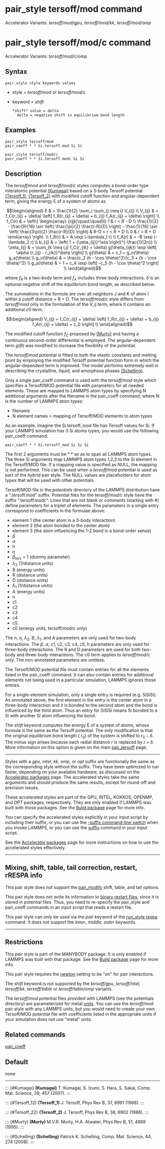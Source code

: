 # pair_style tersoff/mod command

Accelerator Variants: *tersoff/mod/gpu*, *tersoff/mod/kk*,
*tersoff/mod/omp*

# pair_style tersoff/mod/c command

Accelerator Variants: *tersoff/mod/c/omp*

## Syntax

``` LAMMPS
pair_style style keywords values
```

-   style = *tersoff/mod* or *tersoff/mod/c*

-   keyword = *shift*

        *shift* value = delta
          delta = negative shift in equilibrium bond length

## Examples

``` LAMMPS
pair_style tersoff/mod
pair_coeff * * Si.tersoff.mod Si Si

pair_style tersoff/mod/c
pair_coeff * * Si.tersoff.modc Si Si
```

## Description

The *tersoff/mod* and *tersoff/mod/c* styles computes a bond-order type
interatomic potential [(Kumagai)](Kumagai) based on a 3-body Tersoff
potential [(Tersoff_1)](Tersoff_12), [(Tersoff_2)](Tersoff_22) with
modified cutoff function and angular-dependent term, giving the energy E
of a system of atoms as

$$\begin{aligned}
E & = \frac{1}{2} \sum_i \sum_{j \neq i} V_{ij} \\
V_{ij} & = f_C(r_{ij} + \delta) \left[ f_R(r_{ij} + \delta) + b_{ij} f_A(r_{ij} + \delta) \right] \\
f_C(r) & = \left\{ \begin{array} {r@{\quad:\quad}l}
  1 & r < R - D \\
  \frac{1}{2} - \frac{9}{16} \sin \left( \frac{\pi}{2} \frac{r-R}{D} \right) - \frac{1}{16} \sin \left( \frac{3\pi}{2} \frac{r-R}{D} \right) &
    R-D < r < R + D \\
  0 & r > R + D
  \end{array} \right. \\
f_R(r) & = A \exp (-\lambda_1 r) \\
f_A(r) & = -B \exp (-\lambda_2 r) \\
b_{ij} & = \left( 1 + {\zeta_{ij}}^\eta \right)^{-\frac{1}{2n}} \\
\zeta_{ij} & = \sum_{k \neq i,j} f_C(r_{ik} + \delta) g(\theta_{ijk})
                 \exp \left[ \alpha (r_{ij} - r_{ik})^\beta \right] \\
g(\theta) & = c_1 + g_o(\theta) g_a(\theta) \\
g_o(\theta) & = \frac{c_2 (h - \cos \theta)^2}{c_3 + (h - \cos \theta)^2} \\
g_a(\theta) & = 1 + c_4 \exp \left[ -c_5 (h - \cos \theta)^2 \right] \\
\end{aligned}$$

where $f_R$ is a two-body term and $f_A$ includes three-body
interactions. $\delta$ is an optional negative shift of the equilibrium
bond length, as described below.

The summations in the formula are over all neighbors J and K of atom I
within a cutoff distance = R + D. The *tersoff/mod/c* style differs from
*tersoff/mod* only in the formulation of the V_ij term, where it
contains an additional c0 term.

$$\begin{aligned}
V_{ij} = f_C(r_{ij} + \delta) \left[ f_R(r_{ij} + \delta) + b_{ij} f_A(r_{ij} + \delta) + c_0 \right] \\
\end{aligned}$$

The modified cutoff function $f_C$ proposed by [(Murty)](Murty) and
having a continuous second-order differential is employed. The
angular-dependent term $g(\theta)$ was modified to increase the
flexibility of the potential.

The *tersoff/mod* potential is fitted to both the elastic constants and
melting point by employing the modified Tersoff potential function form
in which the angular-dependent term is improved. The model performs
extremely well in describing the crystalline, liquid, and amorphous
phases [(Schelling)](Schelling).

Only a single pair_coeff command is used with the *tersoff/mod* style
which specifies a Tersoff/MOD potential file with parameters for all
needed elements. These are mapped to LAMMPS atom types by specifying N
additional arguments after the filename in the pair_coeff command, where
N is the number of LAMMPS atom types:

-   filename
-   N element names = mapping of Tersoff/MOD elements to atom types

As an example, imagine the Si.tersoff_mod file has Tersoff values for
Si. If your LAMMPS simulation has 3 Si atoms types, you would use the
following pair_coeff command:

``` LAMMPS
pair_coeff * * Si.tersoff_mod Si Si Si
```

The first 2 arguments must be \* \* so as to span all LAMMPS atom types.
The three Si arguments map LAMMPS atom types 1,2,3 to the Si element in
the Tersoff/MOD file. If a mapping value is specified as NULL, the
mapping is not performed. This can be used when a *tersoff/mod*
potential is used as part of the *hybrid* pair style. The NULL values
are placeholders for atom types that will be used with other potentials.

Tersoff/MOD file in the *potentials* directory of the LAMMPS
distribution have a \".tersoff.mod\" suffix. Potential files for the
*tersoff/mod/c* style have the suffix \".tersoff.modc\". Lines that are
not blank or comments (starting with #) define parameters for a triplet
of elements. The parameters in a single entry correspond to coefficients
in the formulae above:

-   element 1 (the center atom in a 3-body interaction)
-   element 2 (the atom bonded to the center atom)
-   element 3 (the atom influencing the 1-2 bond in a bond-order sense)
-   $\beta$
-   $\alpha$
-   h
-   $\eta$
-   $\beta_{ters}$ = 1 (dummy parameter)
-   $\lambda_2$ (1/distance units)
-   B (energy units)
-   R (distance units)
-   D (distance units)
-   $\lambda_1$ (1/distance units)
-   A (energy units)
-   n
-   c1
-   c2
-   c3
-   c4
-   c5
-   c0 (energy units, tersoff/mod/c only)

The n, $\eta$, $\lambda_2$, B, $\lambda_1$, and A parameters are only
used for two-body interactions. The $\beta$, $\alpha$, c1, c2, c3, c4,
c5, h parameters are only used for three-body interactions. The R and D
parameters are used for both two-body and three-body interactions. The
c0 term applies to *tersoff/mod/c* only. The non-annotated parameters
are unitless.

The Tersoff/MOD potential file must contain entries for all the elements
listed in the pair_coeff command. It can also contain entries for
additional elements not being used in a particular simulation; LAMMPS
ignores those entries.

For a single-element simulation, only a single entry is required (e.g.
SiSiSi). As annotated above, the first element in the entry is the
center atom in a three-body interaction and it is bonded to the second
atom and the bond is influenced by the third atom. Thus an entry for
SiSiSi means Si bonded to a Si with another Si atom influencing the
bond.

The *shift* keyword computes the energy E of a system of atoms, whose
formula is the same as the Tersoff potential. The only modification is
that the original equilibrium bond length ( $r_0$) of the system is
shifted to $r_0-\delta$. The minus sign arises because each radial
distance $r$ is replaced by $r+\delta$. More information on this option
is given on the main [pair_tersoff](pair_tersoff) page.

------------------------------------------------------------------------

Styles with a *gpu*, *intel*, *kk*, *omp*, or *opt* suffix are
functionally the same as the corresponding style without the suffix.
They have been optimized to run faster, depending on your available
hardware, as discussed on the [Accelerator packages](Speed_packages)
page. The accelerated styles take the same arguments and should produce
the same results, except for round-off and precision issues.

These accelerated styles are part of the GPU, INTEL, KOKKOS, OPENMP, and
OPT packages, respectively. They are only enabled if LAMMPS was built
with those packages. See the [Build package](Build_package) page for
more info.

You can specify the accelerated styles explicitly in your input script
by including their suffix, or you can use the [-suffix command-line
switch](Run_options) when you invoke LAMMPS, or you can use the
[suffix](suffix) command in your input script.

See the [Accelerator packages](Speed_packages) page for more
instructions on how to use the accelerated styles effectively.

------------------------------------------------------------------------

## Mixing, shift, table, tail correction, restart, rRESPA info

This pair style does not support the [pair_modify](pair_modify) shift,
table, and tail options.

This pair style does not write its information to [binary restart
files](restart), since it is stored in potential files. Thus, you need
to re-specify the pair_style and pair_coeff commands in an input script
that reads a restart file.

This pair style can only be used via the *pair* keyword of the
[run_style respa](run_style) command. It does not support the *inner*,
*middle*, *outer* keywords.

------------------------------------------------------------------------

## Restrictions

This pair style is part of the MANYBODY package. It is only enabled if
LAMMPS was built with that package. See the [Build
package](Build_package) page for more info.

This pair style requires the [newton](newton) setting to be \"on\" for
pair interactions.

The *shift* keyword is not supported by the *tersoff/gpu*,
*tersoff/intel*, *tersoff/kk*, *tersoff/table* or *tersoff/table/omp*
variants.

The *tersoff/mod* potential files provided with LAMMPS (see the
potentials directory) are parameterized for metal [units](units). You
can use the *tersoff/mod* pair style with any LAMMPS units, but you
would need to create your own Tersoff/MOD potential file with
coefficients listed in the appropriate units if your simulation does not
use \"metal\" units.

## Related commands

[pair_coeff](pair_coeff)

## Default

none

------------------------------------------------------------------------

::: {#Kumagai}
**(Kumagai)** T. Kumagai, S. Izumi, S. Hara, S. Sakai, Comp. Mat.
Science, 39, 457 (2007).
:::

::: {#Tersoff_12}
**(Tersoff_1)** J. Tersoff, Phys Rev B, 37, 6991 (1988).
:::

::: {#Tersoff_22}
**(Tersoff_2)** J. Tersoff, Phys Rev B, 38, 9902 (1988).
:::

::: {#Murty}
**(Murty)** M.V.R. Murty, H.A. Atwater, Phys Rev B, 51, 4889 (1995).
:::

::: {#Schelling}
**(Schelling)** Patrick K. Schelling, Comp. Mat. Science, 44, 274
(2008).
:::
